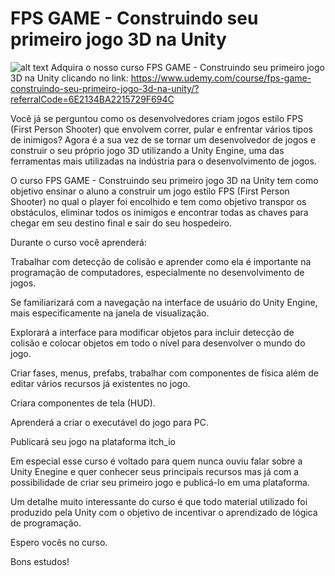 # FPS GAME - Construindo seu primeiro jogo 3D na Unity
![alt text](http://url/to/img.png)
Adquira o nosso curso FPS GAME - Construindo seu primeiro jogo 3D na Unity clicando no link: https://www.udemy.com/course/fps-game-construindo-seu-primeiro-jogo-3d-na-unity/?referralCode=6E2134BA2215729F694C 

Você já se perguntou como os desenvolvedores criam jogos estilo FPS (First Person Shooter) que envolvem correr, pular e enfrentar vários tipos de inimigos? Agora é a sua vez de se tornar um desenvolvedor de jogos e construir o seu próprio jogo 3D utilizando a Unity Engine, uma das ferramentas mais utilizadas na indústria para o desenvolvimento de jogos.

O curso FPS GAME - Construindo seu primeiro jogo 3D na Unity tem como objetivo ensinar o aluno a construir um jogo estilo FPS (First Person Shooter) no qual o player foi encolhido e tem como objetivo transpor os obstáculos, eliminar todos os inimigos e encontrar todas as chaves para chegar em seu destino final e sair do seu hospedeiro.

Durante o curso você aprenderá:

Trabalhar com detecção de colisão e aprender como ela é importante na programação de computadores, especialmente no desenvolvimento de jogos. 

Se familiarizará com a navegação na interface de usuário do Unity Engine, mais especificamente na janela de visualização.

Explorará a interface para modificar objetos para incluir detecção de colisão e colocar objetos em todo o nível para desenvolver o mundo do jogo.

Criar fases, menus, prefabs, trabalhar com componentes de física além de editar vários recursos já existentes no jogo.

Criara componentes de tela (HUD).

Aprenderá a criar o executável do jogo para PC.

Publicará seu jogo na plataforma itch_io 

Em especial esse curso é voltado para quem nunca ouviu falar sobre a Unity Enegine e quer conhecer seus principais recursos mas já com a possibilidade de criar seu primeiro jogo e publicá-lo em uma plataforma. 

Um detalhe muito interessante do curso é que todo material utilizado foi produzido pela Unity com o objetivo de incentivar o aprendizado de lógica de programação. 

Espero vocês no curso. 

Bons estudos!

